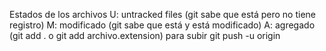 Estados de los archivos
U: untracked files (git sabe que está pero no tiene registro)
M: modificado (git sabe que está y está modificado)
A: agregado (git add . o git add archivo.extension)
para subir git push -u origin
